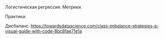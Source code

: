 Логистическая регрессия. Метрики.

Практика: 

Дисбаланс: https://towardsdatascience.com/class-imbalance-strategies-a-visual-guide-with-code-8bc8fae71e1a

